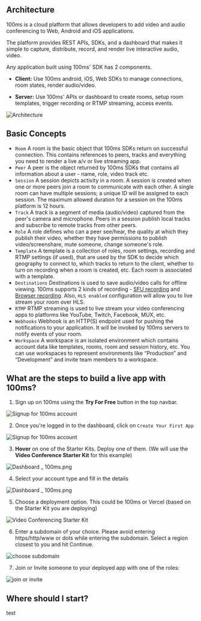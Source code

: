 ## Architecture

100ms is a cloud platform that allows developers to add video and audio conferencing to Web, Android and iOS applications.

The platform provides REST APIs, SDKs, and a dashboard that makes it simple to capture, distribute, record, and render live interactive audio, video.

Any application built using 100ms' SDK has 2 components.

-   **Client:** Use 100ms android, iOS, Web SDKs to manage connections, room states, render audio/video.

-   **Server:** Use 100ms' APIs or dashboard to create rooms, setup room templates, trigger recording or RTMP streaming, access events.

![Architecture](/docs/v2/arch.png)

## Basic Concepts

-   `Room` A room is the basic object that 100ms SDKs return on successful connection. This contains references to peers, tracks and everything you need to render a live a/v or live streaming app.
-   `Peer` A peer is the object returned by 100ms SDKs that contains all information about a user - name, role, video track etc.
-   `Session` A session depicts activity in a room. A session is created when one or more peers join a room to communicate with each other. A single room can have multiple sessions; a unique ID will be assigned to each session. The maximum allowed duration for a session on the 100ms platform is 12 hours.
-   `Track` A track is a segment of media (audio/video) captured from the peer's camera and microphone. Peers in a session publish local tracks and subscribe to remote tracks from other peers.
-   `Role` A role defines who can a peer see/hear, the quality at which they publish their video, whether they have permissions to publish video/screenshare, mute someone, change someone's role.
-   `Template` A template is a collection of roles, room settings, recording and RTMP settings (if used), that are used by the SDK to decide which geography to connect to, which tracks to return to the client, whether to turn on recording when a room is created, etc. Each room is associated with a template.
-   `Destinations` Destinations is used to save audio/video calls for offline viewing. 100ms supports 2 kinds of recording - [SFU recording](/javascript/v2/foundation/recordings#sfu-recording-advanced) and [Browser recording](/javascript/v2/foundation/recordings#browser-recording-recommended). Also, `HLS enabled` configuration will allow you to live stream your room over HLS.
-   `RTMP` RTMP streaming is used to live stream your video conferencing apps to platforms like YouTube, Twitch, Facebook, MUX, etc.
-   `Webhooks` Webhook is an HTTP(S) endpoint used for pushing the notifications to your application. It will be invoked by 100ms servers to notify events of your room.
-   `Workspace` A workspace is an isolated environment which contains account data like templates, rooms, room and session history, etc. You can use workspaces to represent environments like “Production” and “Development” and invite team members to a workspace.

## What are the steps to build a live app with 100ms?
1. Sign up on 100ms using the **Try For Free** button in the top navbar.

![Signup for 100ms account](/docs/v2/signup.png)

2. Once you're logged in to the dashboard, click on `Create Your First App`

![Signup for 100ms account](/docs/v2/create-your-first-app.png)

3. **Hover** on one of the Starter Kits. Deploy one of them. (We will use the **Video Conference Starter Kit** for this example)

![Dashboard _ 100ms.png](/docs/v2/select-starter-kit.png)

4. Select your account type and fill in the details

![Dashboard _ 100ms.png](/docs/v2/personal-details.png)

5. Choose a deployment option. This could be 100ms or Vercel (based on the Starter Kit you are deploying)

![Video Conferencing Starter Kit](/docs/v2/choose-your-deployment.png)

6. Enter a subdomain of your choice. Please avoid entering https/http/www or dots while entering the subdomain. Select a region closest to you and hit Continue.

![choose subdomain](/docs/v2/choose-subdomain.png)

7. Join or Invite someone to your deployed app with one of the roles:


![join or invite](/docs/v2/demo-your-app.png)

## Where should I start?

test